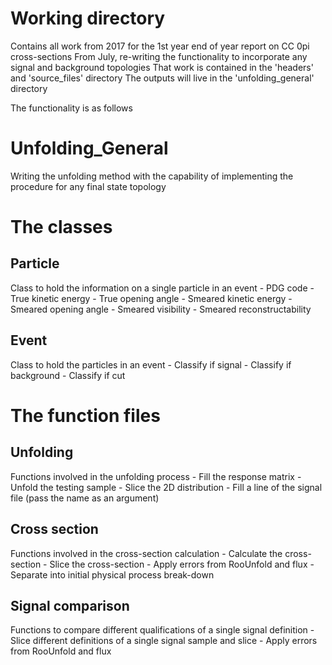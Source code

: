 # Working directory
Contains all work from 2017 for the 1st year end of year report on CC 0pi cross-sections
From July, re-writing the functionality to incorporate any signal and background topologies
That work is contained in the 'headers' and 'source_files' directory
The outputs will live in the 'unfolding_general' directory

The functionality is as follows

# Unfolding_General
Writing the unfolding method with the capability of implementing the procedure for any final state topology

# The classes
## Particle
Class to hold the information on a single particle in an event
    - PDG code
    - True kinetic energy
    - True opening angle
    - Smeared kinetic energy
    - Smeared opening angle
    - Smeared visibility
    - Smeared reconstructability

## Event
Class to hold the particles in an event
    - Classify if signal
    - Classify if background
    - Classify if cut

# The function files
## Unfolding
Functions involved in the unfolding process
    - Fill the response matrix
    - Unfold the testing sample
    - Slice the 2D distribution
    - Fill a line of the signal file (pass the name as an argument)

## Cross section
Functions involved in the cross-section calculation
    - Calculate the cross-section 
    - Slice the cross-section
    - Apply errors from RooUnfold and flux
    - Separate into initial physical process break-down

## Signal comparison
Functions to compare different qualifications of a single signal definition
    - Slice different definitions of a single signal sample and slice
    - Apply errors from RooUnfold and flux 
